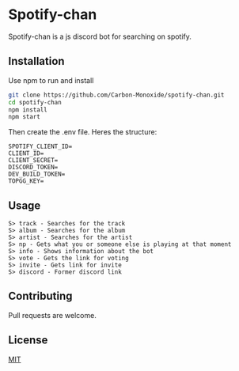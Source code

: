 # Spotify-chan

Spotify-chan is a js discord bot for searching on spotify.

## Installation

Use npm to run and install

```bash
git clone https://github.com/Carbon-Monoxide/spotify-chan.git
cd spotify-chan
npm install
npm start
```

Then create the .env file. Heres the structure:

```
SPOTIFY_CLIENT_ID=
CLIENT_ID=
CLIENT_SECRET=
DISCORD_TOKEN=
DEV_BUILD_TOKEN=
TOPGG_KEY=
```

## Usage

```
S> track - Searches for the track
S> album - Searches for the album
S> artist - Searches for the artist
S> np - Gets what you or someone else is playing at that moment
S> info - Shows information about the bot
S> vote - Gets the link for voting
S> invite - Gets link for invite
S> discord - Former discord link
```

## Contributing
Pull requests are welcome.

## License
[MIT](https://choosealicense.com/licenses/mit/)
